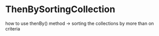 # ThenBySortingCollection
how to use thenBy() method -> sorting the collections by more than on criteria
